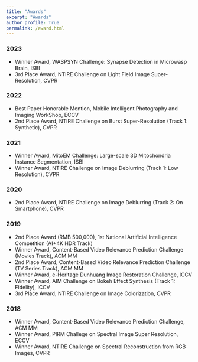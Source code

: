 ```yaml
---
title: "Awards"
excerpt: "Awards"
author_profile: True
permalink: /award.html
---
```


### 2023
- <span><highlighted>Winner Award</highlighted>, WASPSYN Challenge: Synapse Detection in Microwasp Brain, ISBI</span>
- 3rd Place Award, NTIRE Challenge on Light Field Image Super-Resolution, CVPR

### 2022
- <span><highlighted>Best Paper Honorable Mention</highlighted>, Mobile Intelligent Photography and Imaging WorkShop, ECCV</span>
- 2nd Place Award, NTIRE Challenge on Burst Super-Resolution (Track 1:  Synthetic), CVPR

### 2021
- <span><highlighted>Winner Award</highlighted>, MitoEM Challenge: Large-scale 3D Mitochondria Instance Segmentation, ISBI</span>
- <span><highlighted>Winner Award</highlighted>, NTIRE Challenge on Image Deblurring (Track 1: Low Resolution), CVPR </span>

### 2020
- 2nd Place Award, NTIRE Challenge on Image Deblurring (Track 2: On Smartphone), CVPR

### 2019
- <span>2nd Place Award (<highlighted>RMB 500,000</highlighted>), 1st National Artificial Intelligence Competition (AI+4K HDR Track)</span>
- <span><highlighted>Winner Award</highlighted>, Content-Based Video Relevance Prediction Challenge (Movies Track), ACM MM</span>
- 2nd Place Award, Content-Based Video Relevance Prediction Challenge (TV Series Track), ACM MM
- <span><highlighted>Winner Award</highlighted>, e-Heritage Dunhuang Image Restoration Challenge, ICCV</span>
- <span><highlighted>Winner Award</highlighted>, AIM Challenge on Bokeh Effect Synthesis (Track 1: Fidelity), ICCV </span>
- 3rd Place Award, NTIRE Challenge on Image Colorization, CVPR

### 2018
- <span><highlighted>Winner Award</highlighted>, Content-Based Video Relevance Prediction Challenge, ACM MM
- <span><highlighted>Winner Award</highlighted>, PIRM Challege on Spectral Image Super Resolution, ECCV
- <span><highlighted>Winner Award</highlighted>, NTIRE Challenge on Spectral Reconstruction from RGB Images, CVPR

